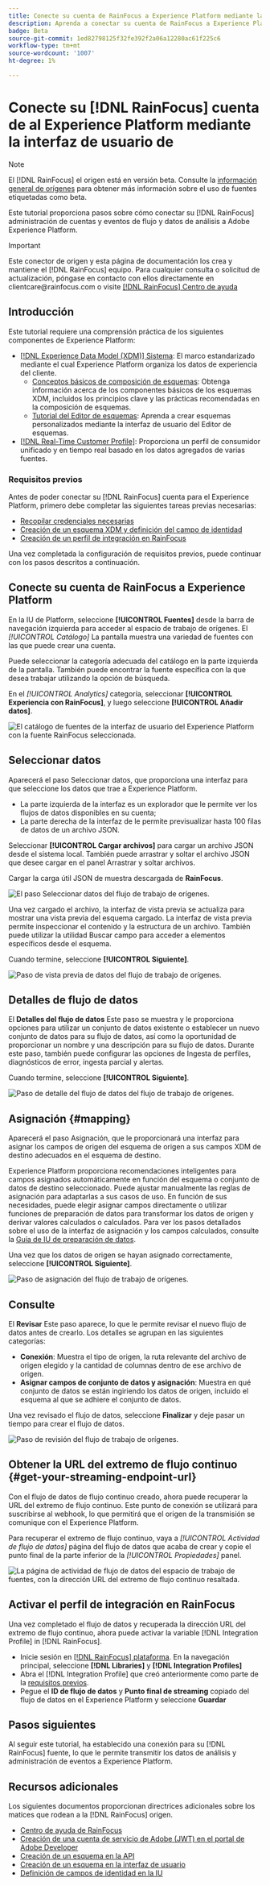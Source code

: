 ```yaml
---
title: Conecte su cuenta de RainFocus a Experience Platform mediante la interfaz de usuario de
description: Aprenda a conectar su cuenta de RainFocus a Experience Platform mediante la interfaz de usuario.
badge: Beta
source-git-commit: 1ed82798125f32fe392f2a06a12280ac61f225c6
workflow-type: tm+mt
source-wordcount: '1007'
ht-degree: 1%

---
```


# Conecte su [!DNL RainFocus] cuenta de al Experience Platform mediante la interfaz de usuario de

>[!NOTE]
>
>El [!DNL RainFocus] el origen está en versión beta. Consulte la [información general de orígenes](../../../../home.md#terms-and-conditions) para obtener más información sobre el uso de fuentes etiquetadas como beta.

Este tutorial proporciona pasos sobre cómo conectar su [!DNL RainFocus] administración de cuentas y eventos de flujo y datos de análisis a Adobe Experience Platform.

>[!IMPORTANT]
>
>Este conector de origen y esta página de documentación los crea y mantiene el [!DNL RainFocus] equipo. Para cualquier consulta o solicitud de actualización, póngase en contacto con ellos directamente en clientcare<span>@rainfocus.com o visite [[!DNL RainFocus] Centro de ayuda](https://help.rainfocus.com/hc/en-us)

## Introducción

Este tutorial requiere una comprensión práctica de los siguientes componentes de Experience Platform:

* [[!DNL Experience Data Model (XDM)] Sistema](../../../../../xdm/home.md): El marco estandarizado mediante el cual Experience Platform organiza los datos de experiencia del cliente.
   * [Conceptos básicos de composición de esquemas](../../../../../xdm/schema/composition.md): Obtenga información acerca de los componentes básicos de los esquemas XDM, incluidos los principios clave y las prácticas recomendadas en la composición de esquemas.
   * [Tutorial del Editor de esquemas](../../../../../xdm/tutorials/create-schema-ui.md): Aprenda a crear esquemas personalizados mediante la interfaz de usuario del Editor de esquemas.
* [[!DNL Real-Time Customer Profile]](../../../../../profile/home.md): Proporciona un perfil de consumidor unificado y en tiempo real basado en los datos agregados de varias fuentes.

### Requisitos previos

Antes de poder conectar su [!DNL RainFocus] cuenta para el Experience Platform, primero debe completar las siguientes tareas previas necesarias:

* [Recopilar credenciales necesarias](../../../../connectors/analytics/rainfocus.md#gather-required-credentials)
* [Creación de un esquema XDM y definición del campo de identidad](../../../../connectors/analytics/rainfocus.md#create-an-xdm-schema-and-define-the-identity-field)
* [Creación de un perfil de integración en RainFocus](../../../../connectors/analytics/rainfocus.md#create-an-integration-profile-in-rainfocus)

Una vez completada la configuración de requisitos previos, puede continuar con los pasos descritos a continuación.

## Conecte su cuenta de RainFocus a Experience Platform

En la IU de Platform, seleccione **[!UICONTROL Fuentes]** desde la barra de navegación izquierda para acceder al espacio de trabajo de orígenes. El *[!UICONTROL Catálogo]* La pantalla muestra una variedad de fuentes con las que puede crear una cuenta.

Puede seleccionar la categoría adecuada del catálogo en la parte izquierda de la pantalla. También puede encontrar la fuente específica con la que desea trabajar utilizando la opción de búsqueda.

En el *[!UICONTROL Analytics]* categoría, seleccionar **[!UICONTROL Experiencia con RainFocus]**, y luego seleccione **[!UICONTROL Añadir datos]**.

![El catálogo de fuentes de la interfaz de usuario del Experience Platform con la fuente RainFocus seleccionada.](/help/sources/images/tutorials/create/rainfocus/rainfocus_sources-rf.png)

## Seleccionar datos

Aparecerá el paso Seleccionar datos, que proporciona una interfaz para que seleccione los datos que trae a Experience Platform.

* La parte izquierda de la interfaz es un explorador que le permite ver los flujos de datos disponibles en su cuenta;
* La parte derecha de la interfaz de le permite previsualizar hasta 100 filas de datos de un archivo JSON.

Seleccionar **[!UICONTROL Cargar archivos]** para cargar un archivo JSON desde el sistema local. También puede arrastrar y soltar el archivo JSON que desee cargar en el panel Arrastrar y soltar archivos.

Cargar la carga útil JSON de muestra descargada de **RainFocus**.

![El paso Seleccionar datos del flujo de trabajo de orígenes.](/help/sources/images/tutorials/create/rainfocus/rainfocus_source-json-upload.png)

Una vez cargado el archivo, la interfaz de vista previa se actualiza para mostrar una vista previa del esquema cargado. La interfaz de vista previa permite inspeccionar el contenido y la estructura de un archivo. También puede utilizar la utilidad Buscar campo para acceder a elementos específicos desde el esquema.

Cuando termine, seleccione **[!UICONTROL Siguiente]**.

![Paso de vista previa de datos del flujo de trabajo de orígenes.](/help/sources/images/tutorials/create/rainfocus/rainfocus_source-json-preview.png)

## Detalles de flujo de datos

El **Detalles del flujo de datos** Este paso se muestra y le proporciona opciones para utilizar un conjunto de datos existente o establecer un nuevo conjunto de datos para su flujo de datos, así como la oportunidad de proporcionar un nombre y una descripción para su flujo de datos. Durante este paso, también puede configurar las opciones de Ingesta de perfiles, diagnósticos de error, ingesta parcial y alertas.

Cuando termine, seleccione **[!UICONTROL Siguiente]**.

![Paso de detalle del flujo de datos del flujo de trabajo de orígenes.](/help/sources/images/tutorials/create/rainfocus/rainfocus_source-dataflow-setup.png)

## Asignación {#mapping}

Aparecerá el paso Asignación, que le proporcionará una interfaz para asignar los campos de origen del esquema de origen a sus campos XDM de destino adecuados en el esquema de destino.

Experience Platform proporciona recomendaciones inteligentes para campos asignados automáticamente en función del esquema o conjunto de datos de destino seleccionado. Puede ajustar manualmente las reglas de asignación para adaptarlas a sus casos de uso. En función de sus necesidades, puede elegir asignar campos directamente o utilizar funciones de preparación de datos para transformar los datos de origen y derivar valores calculados o calculados. Para ver los pasos detallados sobre el uso de la interfaz de asignación y los campos calculados, consulte la [Guía de IU de preparación de datos](../../../../../data-prep/ui/mapping.md).

Una vez que los datos de origen se hayan asignado correctamente, seleccione **[!UICONTROL Siguiente]**.

![Paso de asignación del flujo de trabajo de orígenes.](/help/sources/images/tutorials/create/rainfocus/rainfocus_source-mappings.png)

## Consulte

El **Revisar** Este paso aparece, lo que le permite revisar el nuevo flujo de datos antes de crearlo. Los detalles se agrupan en las siguientes categorías:

* **Conexión**: Muestra el tipo de origen, la ruta relevante del archivo de origen elegido y la cantidad de columnas dentro de ese archivo de origen.
* **Asignar campos de conjunto de datos y asignación**: Muestra en qué conjunto de datos se están ingiriendo los datos de origen, incluido el esquema al que se adhiere el conjunto de datos.

Una vez revisado el flujo de datos, seleccione **Finalizar** y deje pasar un tiempo para crear el flujo de datos.

![Paso de revisión del flujo de trabajo de orígenes.](/help/sources/images/tutorials/create/rainfocus/rainfocus_source-compelete.png)

## Obtener la URL del extremo de flujo continuo {#get-your-streaming-endpoint-url}

Con el flujo de datos de flujo continuo creado, ahora puede recuperar la URL del extremo de flujo continuo. Este punto de conexión se utilizará para suscribirse al webhook, lo que permitirá que el origen de la transmisión se comunique con el Experience Platform.

Para recuperar el extremo de flujo continuo, vaya a *[!UICONTROL Actividad de flujo de datos]* página del flujo de datos que acaba de crear y copie el punto final de la parte inferior de la *[!UICONTROL Propiedades]* panel.

![La página de actividad de flujo de datos del espacio de trabajo de fuentes, con la dirección URL del extremo de flujo continuo resaltada.](/help/sources/images/tutorials/create/rainfocus/rainfocus_source-dataflow-api.png)

## Activar el perfil de integración en RainFocus

Una vez completado el flujo de datos y recuperada la dirección URL del extremo de flujo continuo, ahora puede activar la variable [!DNL Integration Profile] in [!DNL RainFocus].

* Inicie sesión en [[!DNL RainFocus] plataforma](https://app.rainfocus.com). En la navegación principal, seleccione **[!DNL Libraries]** y **[!DNL Integration Profiles]**
* Abra el [!DNL Integration Profile] que creó anteriormente como parte de la [requisitos previos](../../../../connectors/analytics/rainfocus.md#create-an-integration-profile-in-rainfocus).
* Pegue el **ID de flujo de datos** y **Punto final de streaming** copiado del flujo de datos en el Experience Platform y seleccione **Guardar**

## Pasos siguientes

Al seguir este tutorial, ha establecido una conexión para su [!DNL RainFocus] fuente, lo que le permite transmitir los datos de análisis y administración de eventos a Experience Platform.

## Recursos adicionales

Los siguientes documentos proporcionan directrices adicionales sobre los matices que rodean a la [!DNL RainFocus] origen.

* [Centro de ayuda de RainFocus](https://help.rainfocus.com/hc/en-us)
* [Creación de una cuenta de servicio de Adobe (JWT) en el portal de Adobe Developer](https://developer.adobe.com/developer-console/docs/guides/authentication/ServiceAccountIntegration/)
* [Creación de un esquema en la API](../../../../../xdm/tutorials/create-schema-api.md)
* [Creación de un esquema en la interfaz de usuario](../../../../../xdm/tutorials/create-schema-ui.md)
* [Definición de campos de identidad en la IU](https://experienceleague.adobe.com/docs/experience-platform/xdm/ui/fields/identity.html)